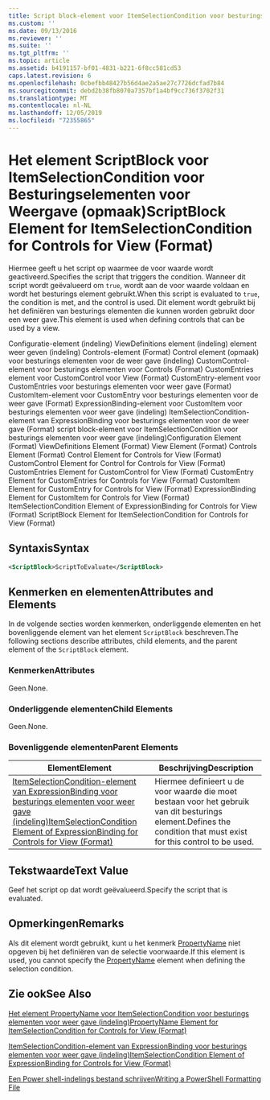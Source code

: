 ```yaml
---
title: Script block-element voor ItemSelectionCondition voor besturings elementen voor weer gave (indeling) | Microsoft Docs
ms.custom: ''
ms.date: 09/13/2016
ms.reviewer: ''
ms.suite: ''
ms.tgt_pltfrm: ''
ms.topic: article
ms.assetid: b4191157-bf01-4831-b221-6f8cc581cd53
caps.latest.revision: 6
ms.openlocfilehash: 0cbefbb48427b56d4ae2a5ae27c7726dcfad7b84
ms.sourcegitcommit: debd2b38fb8070a7357bf1a4bf9cc736f3702f31
ms.translationtype: MT
ms.contentlocale: nl-NL
ms.lasthandoff: 12/05/2019
ms.locfileid: "72355865"
---
```

# <a name="scriptblock-element-for-itemselectioncondition-for-controls-for-view-format"></a><span data-ttu-id="2bbb5-102">Het element ScriptBlock voor ItemSelectionCondition voor Besturingselementen voor Weergave (opmaak)</span><span class="sxs-lookup"><span data-stu-id="2bbb5-102">ScriptBlock Element for ItemSelectionCondition for Controls for View (Format)</span></span>

<span data-ttu-id="2bbb5-103">Hiermee geeft u het script op waarmee de voor waarde wordt geactiveerd.</span><span class="sxs-lookup"><span data-stu-id="2bbb5-103">Specifies the script that triggers the condition.</span></span> <span data-ttu-id="2bbb5-104">Wanneer dit script wordt geëvalueerd om `true`, wordt aan de voor waarde voldaan en wordt het besturings element gebruikt.</span><span class="sxs-lookup"><span data-stu-id="2bbb5-104">When this script is evaluated to `true`, the condition is met, and the control is used.</span></span> <span data-ttu-id="2bbb5-105">Dit element wordt gebruikt bij het definiëren van besturings elementen die kunnen worden gebruikt door een weer gave.</span><span class="sxs-lookup"><span data-stu-id="2bbb5-105">This element is used when defining controls that can be used by a view.</span></span>

<span data-ttu-id="2bbb5-106">Configuratie-element (indeling) ViewDefinitions element (indeling) element weer geven (indeling) Controls-element (Format) Control element (opmaak) voor besturings elementen voor de weer gave (indeling) CustomControl-element voor besturings elementen voor Controls (Format) CustomEntries element voor CustomControl voor View (Format) CustomEntry-element voor CustomEntries voor besturings elementen voor weer gave (Format) CustomItem-element voor CustomEntry voor besturings elementen voor de weer gave (Format) ExpressionBinding-element voor CustomItem voor besturings elementen voor weer gave (indeling) ItemSelectionCondition-element van ExpressionBinding voor besturings elementen voor de weer gave (Format) script block-element voor ItemSelectionCondition voor besturings elementen voor weer gave (indeling)</span><span class="sxs-lookup"><span data-stu-id="2bbb5-106">Configuration Element (Format) ViewDefinitions Element (Format) View Element (Format) Controls Element (Format) Control Element for Controls for View (Format) CustomControl Element for Control for Controls for View (Format) CustomEntries Element for CustomControl for View (Format) CustomEntry Element for CustomEntries for Controls for View (Format) CustomItem Element for CustomEntry for Controls for View (Format) ExpressionBinding Element for CustomItem for Controls for View (Format) ItemSelectionCondition Element of ExpressionBinding for Controls for View (Format) ScriptBlock Element for ItemSelectionCondition for Controls for View (Format)</span></span>

## <a name="syntax"></a><span data-ttu-id="2bbb5-107">Syntaxis</span><span class="sxs-lookup"><span data-stu-id="2bbb5-107">Syntax</span></span>

```xml
<ScriptBlock>ScriptToEvaluate</ScriptBlock>
```

## <a name="attributes-and-elements"></a><span data-ttu-id="2bbb5-108">Kenmerken en elementen</span><span class="sxs-lookup"><span data-stu-id="2bbb5-108">Attributes and Elements</span></span>

<span data-ttu-id="2bbb5-109">In de volgende secties worden kenmerken, onderliggende elementen en het bovenliggende element van het element `ScriptBlock` beschreven.</span><span class="sxs-lookup"><span data-stu-id="2bbb5-109">The following sections describe attributes, child elements, and the parent element of the `ScriptBlock` element.</span></span>

### <a name="attributes"></a><span data-ttu-id="2bbb5-110">Kenmerken</span><span class="sxs-lookup"><span data-stu-id="2bbb5-110">Attributes</span></span>

<span data-ttu-id="2bbb5-111">Geen.</span><span class="sxs-lookup"><span data-stu-id="2bbb5-111">None.</span></span>

### <a name="child-elements"></a><span data-ttu-id="2bbb5-112">Onderliggende elementen</span><span class="sxs-lookup"><span data-stu-id="2bbb5-112">Child Elements</span></span>

<span data-ttu-id="2bbb5-113">Geen.</span><span class="sxs-lookup"><span data-stu-id="2bbb5-113">None.</span></span>

### <a name="parent-elements"></a><span data-ttu-id="2bbb5-114">Bovenliggende elementen</span><span class="sxs-lookup"><span data-stu-id="2bbb5-114">Parent Elements</span></span>

|<span data-ttu-id="2bbb5-115">Element</span><span class="sxs-lookup"><span data-stu-id="2bbb5-115">Element</span></span>|<span data-ttu-id="2bbb5-116">Beschrijving</span><span class="sxs-lookup"><span data-stu-id="2bbb5-116">Description</span></span>|
|-------------|-----------------|
|[<span data-ttu-id="2bbb5-117">ItemSelectionCondition-element van ExpressionBinding voor besturings elementen voor weer gave (indeling)</span><span class="sxs-lookup"><span data-stu-id="2bbb5-117">ItemSelectionCondition Element of ExpressionBinding for Controls for View (Format)</span></span>](./itemselectioncondition-element-for-expressionbinding-for-controls-for-view-format.md)|<span data-ttu-id="2bbb5-118">Hiermee definieert u de voor waarde die moet bestaan voor het gebruik van dit besturings element.</span><span class="sxs-lookup"><span data-stu-id="2bbb5-118">Defines the condition that must exist for this control to be used.</span></span>|

## <a name="text-value"></a><span data-ttu-id="2bbb5-119">Tekstwaarde</span><span class="sxs-lookup"><span data-stu-id="2bbb5-119">Text Value</span></span>

<span data-ttu-id="2bbb5-120">Geef het script op dat wordt geëvalueerd.</span><span class="sxs-lookup"><span data-stu-id="2bbb5-120">Specify the script that is evaluated.</span></span>

## <a name="remarks"></a><span data-ttu-id="2bbb5-121">Opmerkingen</span><span class="sxs-lookup"><span data-stu-id="2bbb5-121">Remarks</span></span>

<span data-ttu-id="2bbb5-122">Als dit element wordt gebruikt, kunt u het kenmerk [PropertyName](./propertyname-element-for-itemselectioncondition-for-controls-for-view-format.md) niet opgeven bij het definiëren van de selectie voorwaarde.</span><span class="sxs-lookup"><span data-stu-id="2bbb5-122">If this element is used, you cannot specify the [PropertyName](./propertyname-element-for-itemselectioncondition-for-controls-for-view-format.md) element when defining the selection condition.</span></span>

## <a name="see-also"></a><span data-ttu-id="2bbb5-123">Zie ook</span><span class="sxs-lookup"><span data-stu-id="2bbb5-123">See Also</span></span>

[<span data-ttu-id="2bbb5-124">Het element PropertyName voor ItemSelectionCondition voor besturings elementen voor weer gave (indeling)</span><span class="sxs-lookup"><span data-stu-id="2bbb5-124">PropertyName Element for ItemSelectionCondition for Controls for View (Format)</span></span>](./propertyname-element-for-itemselectioncondition-for-controls-for-view-format.md)

[<span data-ttu-id="2bbb5-125">ItemSelectionCondition-element van ExpressionBinding voor besturings elementen voor weer gave (indeling)</span><span class="sxs-lookup"><span data-stu-id="2bbb5-125">ItemSelectionCondition Element of ExpressionBinding for Controls for View (Format)</span></span>](./itemselectioncondition-element-for-expressionbinding-for-controls-for-view-format.md)

[<span data-ttu-id="2bbb5-126">Een Power shell-indelings bestand schrijven</span><span class="sxs-lookup"><span data-stu-id="2bbb5-126">Writing a PowerShell Formatting File</span></span>](./writing-a-powershell-formatting-file.md)

